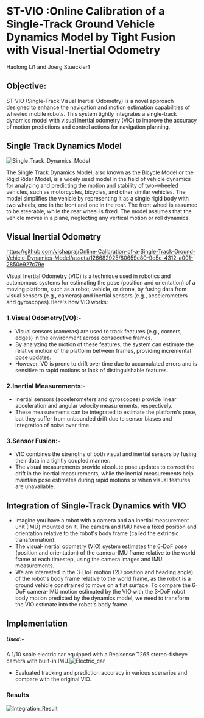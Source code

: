 # ST-VIO :Online Calibration of a Single-Track Ground Vehicle Dynamics Model by Tight Fusion with Visual-Inertial Odometry
Haolong Li1 and Joerg Stueckler1

## Objective:
ST-VIO (Single-Track Visual Inertial Odometry) is a novel approach designed to enhance the navigation and motion estimation capabilities of wheeled mobile robots. This system tightly integrates a single-track dynamics model with visual inertial odometry (VIO) to improve the accuracy of motion predictions and control actions for navigation planning.

## Single Track Dynamics Model

![Single_Track_Dynamics_Model](https://github.com/vishapraj/Online-Calibration-of-a-Single-Track-Ground-Vehicle-Dynamics-Model/assets/126682925/7508b2e4-5d7c-42f5-84bc-acdbb868214c)

The Single Track Dynamics Model, also known as the Bicycle Model or the Rigid Rider Model, is a widely used model in the field of vehicle dynamics for analyzing and predicting the motion and stability of two-wheeled vehicles, such as motorcycles, bicycles, and other similar vehicles.
The model simplifies the vehicle by representing it as a single rigid body with two wheels, one in the front and one in the rear. The front wheel is assumed to be steerable, while the rear wheel is fixed. The model assumes that the vehicle moves in a plane, neglecting any vertical motion or roll dynamics.

## Visual Inertial Odometry

https://github.com/vishapraj/Online-Calibration-of-a-Single-Track-Ground-Vehicle-Dynamics-Model/assets/126682925/80659e80-9e5e-4312-a001-2850e927c79e

Visual Inertial Odometry (VIO) is a technique used in robotics and autonomous systems for estimating the pose (position and orientation) of a moving platform, such as a robot, vehicle, or drone, by fusing data from visual sensors (e.g., cameras) and inertial sensors (e.g., accelerometers and gyroscopes).Here's how VIO works:
### 1.Visual Odometry(VO):-
* Visual sensors (cameras) are used to track features (e.g., corners, edges) in the environment across consecutive frames.
* By analyzing the motion of these features, the system can estimate the relative motion of the platform between frames, providing incremental pose updates.
* However, VO is prone to drift over time due to accumulated errors and is sensitive to rapid motions or lack of distinguishable features.
### 2.Inertial Measurements:-
* Inertial sensors (accelerometers and gyroscopes) provide linear acceleration and angular velocity measurements, respectively.
* These measurements can be integrated to estimate the platform's pose, but they suffer from unbounded drift due to sensor biases and integration of noise over time.
### 3.Sensor Fusion:-
* VIO combines the strengths of both visual and inertial sensors by fusing their data in a tightly coupled manner.
* The visual measurements provide absolute pose updates to correct the drift in the inertial measurements, while the inertial measurements help maintain pose estimates during rapid motions or when visual features are unavailable.

## Integration of Single-Track Dynamics with VIO
* Imagine you have a robot with a camera and an inertial measurement unit (IMU) mounted on it. The camera and IMU have a fixed position and orientation relative to the robot's body frame (called the extrinsic transformation).
* The visual-inertial odometry (VIO) system estimates the 6-DoF pose (position and orientation) of the camera-IMU frame relative to the world frame at each timestep, using the camera images and IMU measurements.
* We are interested in the 3-DoF motion (2D position and heading angle) of the robot's body frame relative to the world frame, as the robot is a ground vehicle constrained to move on a flat surface.
To compare the 6-DoF camera-IMU motion estimated by the VIO with the 3-DoF robot body motion predicted by the dynamics model, we need to transform the VIO estimate into the robot's body frame.
## Implementation
##### Used:-
A 1/10 scale electric car
equipped with a Realsense T265 stereo-fisheye camera with
built-in IMU.![Electric_car](https://github.com/vishapraj/Online-Calibration-of-a-Single-Track-Ground-Vehicle-Dynamics-Model/assets/126682925/79bd2090-f3f6-4331-b4f5-d203e3211931)

* Evaluated tracking and prediction accuracy in various scenarios and compare with the original VIO.
### Results
![Integration_Result](https://github.com/vishapraj/Online-Calibration-of-a-Single-Track-Ground-Vehicle-Dynamics-Model/assets/126682925/fd3e7d79-c31f-43d3-b569-34cb858b7abc)

